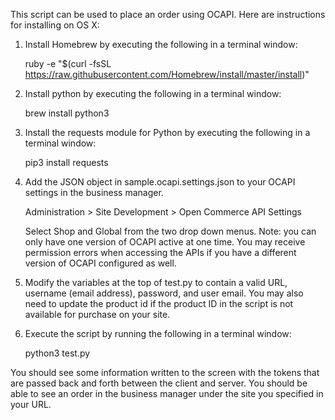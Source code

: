 This script can be used to place an order using OCAPI.  Here are instructions for installing on OS X:

1.  Install Homebrew by executing the following in a terminal window:

	ruby -e "$(curl -fsSL https://raw.githubusercontent.com/Homebrew/install/master/install)"
	
2.  Install python by executing the following in a terminal window:

	brew install python3

3.  Install the requests module for Python by executing the following in a terminal window:

	pip3 install requests
	
4.  Add the JSON object in sample.ocapi.settings.json to your OCAPI settings in the business manager.

	Administration >  Site Development >  Open Commerce API Settings
	
	Select Shop and Global from the two drop down menus.  Note:  you can only have one version of OCAPI active at one time.  You may receive permission errors when accessing the APIs if you have a different version of OCAPI configured as well.
	
5.  Modify the variables at the top of test.py to contain a valid URL, username (email address), password, and user email.  You may also need to update the product id if the product ID in the script is not available for purchase on your site.

6.  Execute the script by running the following in a terminal window:

	python3 test.py
	
You should see some information written to the screen with the tokens that are passed back and forth between the client and server.  You should be able to see an order in the business manager under the site you specified in your URL.